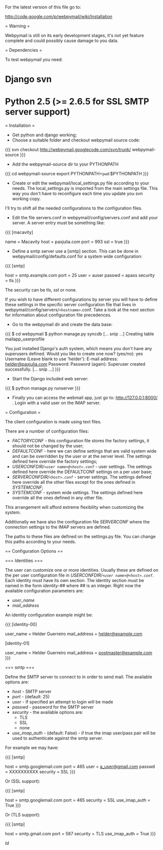 For the latest version of this file go to:

http://code.google.com/p/webpymail/wiki/Installation

= Warning =
 
Webpymail is still on its early development stages, it's not yet feature complete and could possibly cause damage to you data.

= Dependencies =

To test webpymail you need:

  # Django svn
  # Python 2.5 (>= 2.6.5 for SSL SMTP server support)

= Installation =

  * Get python and django working;
  * Choose a suitable folder and checkout webpymail source code:

{{{
svn checkout http://webpymail.googlecode.com/svn/trunk/ webpymail-source
}}}

  * Add the webpymail-source dir to your PYTHONPATH

{{{
cd webpymail-source
export PYTHONPATH=`pwd`:$PYTHONPATH
}}}

  * Create or edit the webpymail/local_settings.py file according to your needs. The local_settings.py is imported from the main settings file. This way you don't have to reconfigure each time you update you svn working copy.

 I'll try to shift all the needed configurations to the configuration files.

  * Edit the file servers.conf in webpymail/config/servers.conf and add your server. A server entry must be something like:

{{{
[macavity]

name = Macavity
host = paxjulia.com
port = 993
ssl  = true
}}}

  * Define a smtp server use a [smtp] section. This can be done in webpymail/config/defaults.conf for a system wide configuration:

{{{
[smtp]

host   = smtp.example.com
port   = 25
user   = auser
passwd = apass
security = tls
}}}

 The security can be tls, ssl or none.

 If you wish to have different configurations by server you will have to define these settings in the specific server configuration file that lives in webpymail/config/servers/`<hostname>`.conf. Take a look at the next section for information about configuration file precedences.

  * Go to the webpymail dir and create the data base:

{{{
$ cd webpymail
$ python manage.py syncdb
[... snip ...]
Creating table mailapp_userprofile

You just installed Django's auth system, which means you don't have
any superusers defined.
Would you like to create one now? (yes/no): yes
Username (Leave blank to use 'helder'):
E-mail address: helder@paxjulia.com
Password:
Password (again):
Superuser created successfully.
[... snip ...]
}}}

  * Start the Django included web server:

{{{
$ python manage.py runserver
}}}

  * Finally you can access the webmail app, just go to: http://127.0.0.1:8000/ . Login with a valid user on the IMAP server.

= Configuration =

The client configuration is made using text files.

There are a number of configuration files:

 * *FACTORYCONF* - this configuration file stores the factory settings, it should not be changed by the user;
 * *DEFAULTCONF* - here we can define settings that are valid system wide and can be overridden by the user or at the server level. The settings defined here override the factory settings;
 * *USERCONFDIR/`<user name>@<host>.conf`* - user settings. The settings defined here override the DEFAULTCONF settings on a per user base;
 * *SERVERCONFDIR/`<host>.conf`* - server settings. The settings defined here override all the other files except for the ones defined in *SYSTEMCONF*;
 * *SYSTEMCONF* - system wide settings. The settings defined here override all the ones defined in any other file.

This arrangement will afford extreme flexibility when customizing the system.

Additionally we have also the configuration file *SERVERCONF* where the connection settings to the IMAP servers are defined.

The paths to these files are defined on the settings.py file. You can change this paths according to your needs.

== Configuration Options ==

=== Identities ===

The user can customize one or more identities. Usually these are defined on the per user configuration file in *USERCONFDIR/`<user name>@<host>.conf`*. Each identity must have its own section. The identity section must be named in the form *identity-##* where ## is an integer. Right now the available configuration parameters are:

 * *user_name*
 * *mail_address*

An identity configuration example might be:

{{{
[identity-00]

user_name       = Helder Guerreiro
mail_address    = helder@example.com

[identity-01]

user_name       = Helder Guerreiro
mail_address    = postmaster@example.com
}}}

=== smtp ===

Define the SMTP server to connect to in order to send mail. The available options are:

 * *host* - SMTP server
 * *port* - (default: 25)
 * *user* - If specified an attempt to login will be made
 * *passwd* - password for the SMTP server
 * *security* - the available options are:
   * TLS
   * SSL
   * none
 * *use_imap_auth* - (default: False) - if true the imap user/pass pair will be used to authenticate against the smtp server.

For example we may have:

{{{
[smtp]

host = smtp.googlemail.com
port = 465
user = a_user@gmail.com
passwd = XXXXXXXXXX
security = SSL
}}}

Or (SSL support):

{{{
[smtp]

host = smtp.googlemail.com
port = 465
security = SSL
use_imap_auth = True
}}}

Or (TLS support):

{{{
[smtp]

host = smtp.gmail.com
port = 587
security = TLS
use_imap_auth = True
}}}


$Id$
